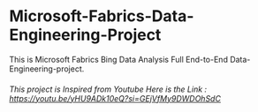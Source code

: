 # Microsoft-Fabrics-Data-Engineering-Project
This is Microsoft Fabrics Bing Data Analysis Full End-to-End Data-Engineering-project.
###### This project is Inspired from Youtube Here is the Link : https://youtu.be/yHU9ADk10eQ?si=GEjVfMy9DWDOhSdC
